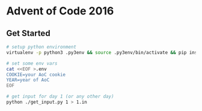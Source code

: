 # Advent of Code 2016

## Get Started

```bash
# setup python environment
virtualenv -p python3 .py3env && source .py3env/bin/activate && pip install -r requirements.txt

# set some env vars
cat <<EOF >.env
COOKIE=your AoC cookie
YEAR=year of AoC
EOF

# get input for day 1 (or any other day)
python ./get_input.py 1 > 1.in
```
